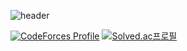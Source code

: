 ![header](https://capsule-render.vercel.app/api?type=transparent&color=auto&height=300&section=header&text=hello,%20world&fontSize=90)


[![CodeForces Profile](https://cf.leed.at?id=hoxym01a)](https://codeforces.com/profile/hoxym01a?height=300)
[![Solved.ac프로필](http://mazassumnida.wtf/api/v2/generate_badge?boj=hoxymola)](https://solved.ac/hoxymola?align=right)
